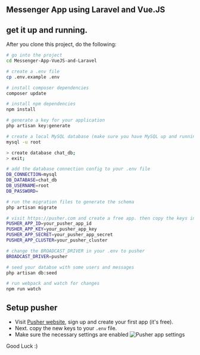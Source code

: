 ## Messenger App using Laravel and Vue.JS

 

 

 

 

## get it up and running.

After you clone this project, do the following:

```bash
# go into the project
cd Messenger-App-VueJS-and-Laravel

# create a .env file
cp .env.example .env

# install composer dependencies
composer update

# install npm dependencies
npm install

# generate a key for your application
php artisan key:generate

# create a local MySQL database (make sure you have MySQL up and running)
mysql -u root

> create database chat_db;
> exit;

# add the database connection config to your .env file
DB_CONNECTION=mysql
DB_DATABASE=chat_db
DB_USERNAME=root
DB_PASSWORD=

# run the migration files to generate the schema
php artisan migrate

# visit https://pusher.com and create a free app. then copy the keys into your .env file
PUSHER_APP_ID=your_pusher_app_id
PUSHER_APP_KEY=your_pusher_app_key
PUSHER_APP_SECRET=your_pusher_app_secret
PUSHER_APP_CLUSTER=your_pusher_cluster

# change the BROADCAST_DRIVER in your .env to pusher
BROADCAST_DRIVER=pusher

# seed your databse with some users and messages
php artisan db:seed

# run webpack and watch for changes
npm run watch
```

## Setup pusher

- Visit [Pusher website](https://pusher.com), sign up and create your first app (it's free).
- Next. copy the new keys to your `.env` file.
- Make sure the necessary settings are enabled
![Pusher app settings](https://user-images.githubusercontent.com/17595033/64108972-fb7b8a00-cd86-11e9-97ab-d2a3f7699b71.png)

Good Luck :)
